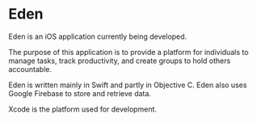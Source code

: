 # Eden

Eden is an iOS application currently being developed. 

The purpose of this application is to provide a platform for individuals to manage tasks, track productivity, and create groups to hold others accountable. 

Eden is written mainly in Swift and partly in Objective C. Eden also uses Google Firebase to store and retrieve data. 

Xcode is the platform used for development.

